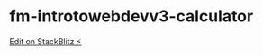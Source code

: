 # fm-introtowebdevv3-calculator

[Edit on StackBlitz ⚡️](https://stackblitz.com/edit/web-platform-8jmbgv)
